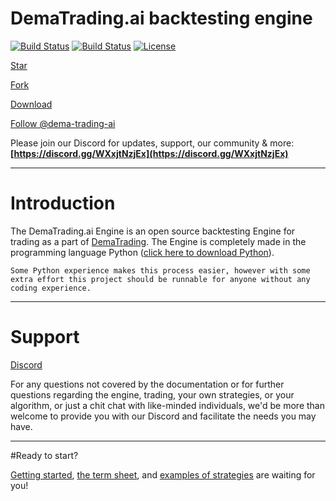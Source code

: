 # DemaTrading.ai backtesting engine

[![Build Status](https://img.shields.io/github/forks/dema-trading-ai/engine.svg)](https://github.com/dema-trading-ai/engine)
[![Build Status](https://img.shields.io/github/stars/dema-trading-ai/engine.svg)](https://github.com/dema-trading-ai/engine)
[![License](https://img.shields.io/github/license/dema-trading-ai/engine.svg)](https://github.com/dema-trading-ai/engine)

<!-- Place this tag where you want the button to render. -->
<a class="github-button" href="https://github.com/dema-trading-ai/engine" data-icon="octicon-star" data-size="large" aria-label="Star dema-trading-ai/engine on GitHub">Star</a>
<!-- Place this tag where you want the button to render. -->
<a class="github-button" href="https://github.com/dema-trading-ai/engine/fork" data-icon="octicon-repo-forked" data-size="large" aria-label="Fork dema-trading-ai/engine on GitHub">Fork</a>
<!-- Place this tag where you want the button to render. -->
<a class="github-button" href="https://github.com/dema-trading-ai/engine/archive/main.zip" data-icon="octicon-cloud-download" data-size="large" aria-label="Clone dema-trading-ai/engine on GitHub">Download</a>

<!-- Place this tag where you want the button to render. -->
<a class="github-button" href="https://github.com/dema-trading-ai" data-size="large" aria-label="Follow @dema-trading-ai on GitHub">Follow @dema-trading-ai</a>

Please join our Discord for updates, support, our community & more:
**[https://discord.gg/WXxjtNzjEx](https://discord.gg/WXxjtNzjEx)**

***



# Introduction

The DemaTrading.ai Engine is an open source backtesting Engine for trading as a part of [DemaTrading](https://DemaTrading.ai). The Engine is completely made in the programming language Python ([click here to download Python](https://www.python.org/downloads/)).

`Some Python experience makes this process easier, however with some extra effort this project should be runnable for anyone without any coding experience.`

***

# Support
[Discord](https://discord.gg/WXxjtNzjEx)

For any questions not covered by the documentation or for further questions regarding the engine, trading, your own strategies, or your algorithm, or just a chit chat with like-minded individuals, we'd be more than welcome to provide you with our Discord and facilitate the needs you may have.
***

#Ready to start?

[Getting started](https://docs.dematrading.ai/getting_started/installation/installation/), [the term sheet](https://docs.dematrading.ai/getting_started/trading101/termsheet/), and [examples of strategies](https://docs.dematrading.ai/getting_started/strategies/strategyexamples/) are waiting for you!

